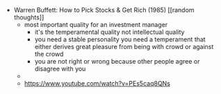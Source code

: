 - Warren Buffett: How to Pick Stocks & Get Rich (1985) [[random thoughts]]
	- most important quality for an investment manager
		- it's the temperamental quality not intellectual quality
		- you need a stable personality you need a temperament that either derives great pleasure from being with crowd or against the crowd
		- you are not right or wrong because other people agree or disagree with you
	-
	- https://www.youtube.com/watch?v=PEs5caq8QNs